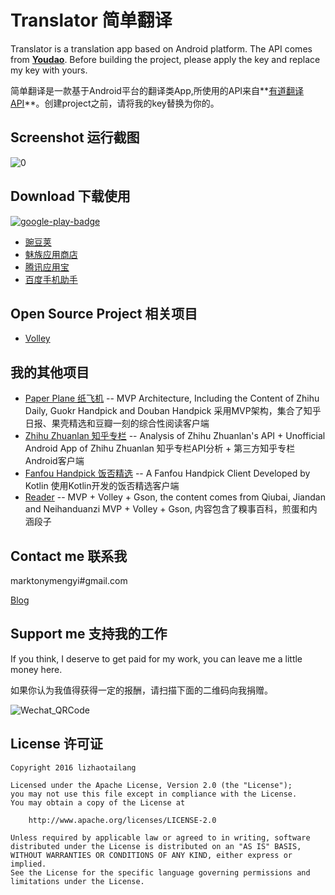 # Translator 简单翻译

Translator is a translation app based on Android platform. The API comes from **[Youdao](http://fanyi.youdao.com/openapi)**. Before building the project, please apply the key and replace my key with yours.

简单翻译是一款基于Android平台的翻译类App,所使用的API来自**[有道翻译API](http://fanyi.youdao.com/openapi)**。创建project之前，请将我的key替换为你的。

## Screenshot 运行截图
![0](https://github.com/marktony/Translator/blob/master/screenshots/0.png)

## Download 下载使用
[![google-play-badge](https://github.com/marktony/Translator/blob/master/screenshots/google-play-badge.png)](https://play.google.com/store/apps/details?id=com.marktony.translator)

* [豌豆荚](http://www.wandoujia.com/apps/com.marktony.translator)
* [魅族应用商店](http://app.flyme.cn/apps/public/detail?package_name=com.marktony.translator)
* [腾讯应用宝](http://android.myapp.com/myapp/detail.htm?apkName=com.marktony.translator)
* [百度手机助手](http://shouji.baidu.com/software/item?docid=9165471&from=as)

## Open Source Project 相关项目
* [Volley](https://android.googlesource.com/platform/frameworks/volley)

## 我的其他项目
+ [Paper Plane 纸飞机](https://github.com/marktony/ZhiHuDaily) -- MVP Architecture, Including the Content of Zhihu Daily, Guokr Handpick and Douban Handpick 采用MVP架构，集合了知乎日报、果壳精选和豆瓣一刻的综合性阅读客户端
+ [Zhihu Zhuanlan 知乎专栏](https://github.com/marktony/zhuanlan) -- Analysis of Zhihu Zhuanlan's API + Unofficial Android App of Zhihu Zhuanlan 知乎专栏API分析 + 第三方知乎专栏Android客户端
+ [Fanfou Handpick 饭否精选](https://github.com/marktony/FanfouHandpick) -- A Fanfou Handpick Client Developed by Kotlin 使用Kotlin开发的饭否精选客户端
+ [Reader](https://github.com/marktony/Reader) -- MVP + Volley + Gson, the content comes from Qiubai, Jiandan and Neihanduanzi   MVP + Volley + Gson, 内容包含了糗事百科，煎蛋和内涵段子

## Contact me 联系我
marktonymengyi#gmail.com

[Blog](http://marktony.github.io/)

## Support me 支持我的工作
If you think, I deserve to get paid for my work, you can leave me a little money here.

如果你认为我值得获得一定的报酬，请扫描下面的二维码向我捐赠。

![Wechat_QRCode](https://github.com/marktony/FanfouHandpick/blob/master/screenshots/wechat_qrcode.png)

## License 许可证
    Copyright 2016 lizhaotailang

    Licensed under the Apache License, Version 2.0 (the "License");
    you may not use this file except in compliance with the License.
    You may obtain a copy of the License at

        http://www.apache.org/licenses/LICENSE-2.0

    Unless required by applicable law or agreed to in writing, software
    distributed under the License is distributed on an "AS IS" BASIS,
    WITHOUT WARRANTIES OR CONDITIONS OF ANY KIND, either express or implied.
    See the License for the specific language governing permissions and
    limitations under the License.
